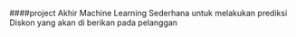 ####project Akhir Machine Learning Sederhana untuk melakukan prediksi Diskon yang akan di berikan pada pelanggan